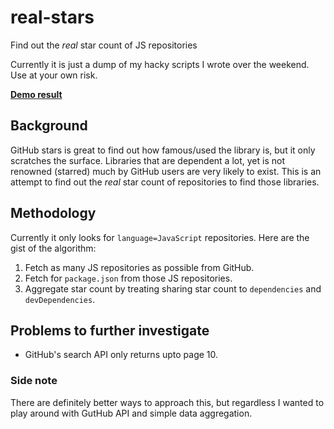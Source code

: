 # real-stars
Find out the *real* star count of JS repositories

Currently it is just a dump of my hacky scripts I wrote over the weekend.
Use at your own risk.

[**Demo result**](https://sunakujira1.github.io/real-stars/)

## Background
GitHub stars is great to find out how famous/used the library is, but it only scratches the surface.
Libraries that are dependent a lot, yet is not renowned (starred) much by GitHub users are very likely to exist.
This is an attempt to find out the *real* star count of repositories to find those libraries.

## Methodology
Currently it only looks for `language=JavaScript` repositories.
Here are the gist of the algorithm:
1. Fetch as many JS repositories as possible from GitHub.
2. Fetch for `package.json` from those JS repositories.
3. Aggregate star count by treating sharing star count to `dependencies` and `devDependencies`.

## Problems to further investigate
- GitHub's search API only returns upto page 10.

### Side note
There are definitely better ways to approach this, but regardless I wanted to play around with GutHub API and simple data aggregation.
